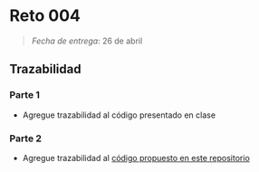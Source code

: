 # Reto 004

> *Fecha de entrega*: 26 de abril

## Trazabilidad

### Parte 1

- Agregue trazabilidad al código presentado en clase

### Parte 2

- Agregue trazabilidad al [código propuesto en este repositorio](https://github.com/mmasias/unaRutaDeEscape)

